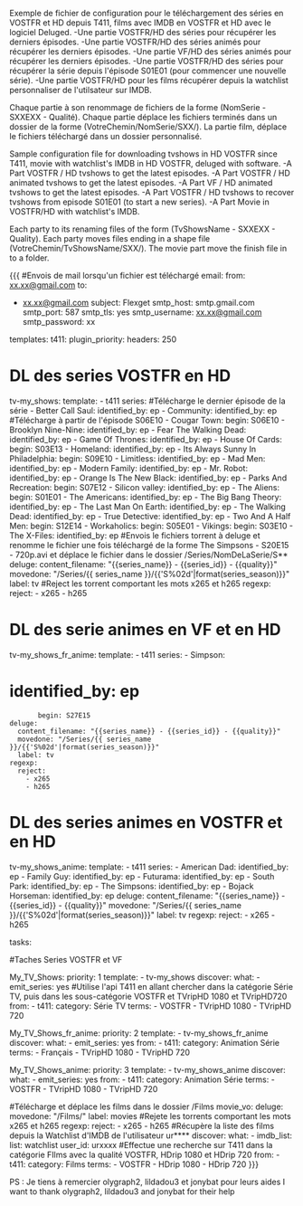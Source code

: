Exemple de fichier de configuration pour le téléchargement des séries en VOSTFR et HD depuis T411, films avec IMDB en VOSTFR et HD avec le logiciel Deluged.
-Une partie VOSTFR/HD des séries pour récupérer les derniers épisodes.
-Une partie VOSTFR/HD des séries animés pour récupérer les derniers épisodes.
-Une partie VF/HD des séries animés pour récupérer les derniers épisodes.
-Une partie VOSTFR/HD des séries pour récupérer la série depuis l'épisode S01E01 (pour commencer une nouvelle série).
-Une partie VOSTFR/HD pour les films récupérer depuis la watchlist personnaliser de l'utilsateur sur IMDB.

Chaque partie à son renommage de fichiers de la forme (NomSerie - SXXEXX - Qualité).
Chaque partie déplace les fichiers terminés dans un dossier de la forme (VotreChemin/NomSerie/SXX/).
La partie film, déplace le fichiers téléchargé dans un dossier personnalisé.


Sample configuration file for downloading tvshows in HD VOSTFR since T411, movie with watchlist's IMDB in HD VOSTFR, deluged with software.
-A Part VOSTFR / HD tvshows to get the latest episodes.
-A Part VOSTFR / HD animated tvshows to get the latest episodes.
-A Part VF / HD animated tvshows to get the latest episodes.
-A Part VOSTFR / HD tvshows to recover tvshows from episode S01E01 (to start a new series).
-A Part Movie in VOSTFR/HD with watchlist's IMDB.

Each party to its renaming files of the form (TvShowsName - SXXEXX - Quality).
Each party moves files ending in a shape file (VotreChemin/TvShowsName/SXX/).
The movie part move the finish file in to a folder.

{{{
#Envois de mail lorsqu'un fichier est téléchargé
﻿email:
  from: xx.xx@gmail.com
  to:
   - xx.xx@gmail.com
  subject: Flexget
  smtp_host: smtp.gmail.com
  smtp_port: 587
  smtp_tls: yes
  smtp_username: xx.xx@gmail.com
  smtp_password: xx

templates:
  t411:
    plugin_priority:
      headers: 250

# DL des series VOSTFR en HD
  
  tv-my_shows:
    template:
      - t411
    series:
#Télécharge le dernier épisode de la série
      - Better Call Saul:
          identified_by: ep
      - Community:
          identified_by: ep
#Télécharge à partir de l'épisode S06E10
      - Cougar Town:
          begin: S06E10
      - Brooklyn Nine-Nine:
          identified_by: ep
      - Fear The Walking Dead:
          identified_by: ep
      - Game Of Thrones:
          identified_by: ep
      - House Of Cards:
          begin: S03E13
      - Homeland:
          identified_by: ep
      - Its Always Sunny In Philadelphia:
          begin: S09E10
      - Limitless:
          identified_by: ep
      - Mad Men:
          identified_by: ep
      - Modern Family:
          identified_by: ep
      - Mr. Robot:
          identified_by: ep
      - Orange Is The New Black:
          identified_by: ep
      - Parks And Recreation:
          begin: S07E12
      - Silicon valley:
          identified_by: ep
      - The Aliens:
          begin: S01E01
      - The Americans:
          identified_by: ep
      - The Big Bang Theory:
          identified_by: ep
      - The Last Man On Earth:
          identified_by: ep
      - The Walking Dead:
          identified_by: ep
      - True Detective:
          identified_by: ep
      - Two And A Half Men:
            begin: S12E14
      - Workaholics:
          begin: S05E01
      - Vikings:
          begin: S03E10
      - The X-Files:
          identified_by: ep
#Envois le fichiers torrent à deluge et renomme le fichier une fois téléchargé de la forme The Simpsons - S20E15 - 720p.avi et déplace le fichier dans le dossier /Series/NomDeLaSerie/S**
    deluge:
      content_filename: "{{series_name}} - {{series_id}} - {{quality}}"
      movedone: "/Series/{{ series_name }}/{{'S%02d'|format(series_season)}}"
      label: tv
#Reject les torrent comportant les mots x265 et h265
    regexp:
      reject:
        - x265
        - h265

# DL des serie animes en VF et en HD

  tv-my_shows_fr_anime:
    template:
      - t411
    series:
      - Simpson:
#          identified_by: ep
           begin: S27E15
    deluge:
      content_filename: "{{series_name}} - {{series_id}} - {{quality}}"
      movedone: "/Series/{{ series_name }}/{{'S%02d'|format(series_season)}}"
      label: tv
    regexp:
      reject:
        - x265
        - h265


# DL des series animes en VOSTFR et en HD

  tv-my_shows_anime:
    template:
      - t411
    series:
      - American Dad:
          identified_by: ep
      - Family Guy:
          identified_by: ep
      - Futurama:
          identified_by: ep
      - South Park:
          identified_by: ep
      - The Simpsons:
          identified_by: ep
      - Bojack Horseman:
          identified_by: ep
    deluge:
      content_filename: "{{series_name}} - {{series_id}} - {{quality}}"
      movedone: "/Series/{{ series_name }}/{{'S%02d'|format(series_season)}}"
      label: tv
    regexp:
      reject:
        - x265
        - h265

tasks:

#Taches Series VOSTFR et VF

  My_TV_Shows:
    priority: 1
    template:
      - tv-my_shows
    discover:
      what:
        - emit_series: yes
#Utilise l'api T411 en allant chercher dans la catégorie Série TV, puis dans les sous-catégorie VOSTFR et TVripHD 1080 et TVripHD720
      from:
        - t411:
            category: Série TV
            terms:
              - VOSTFR
              - TVripHD 1080
              - TVripHD 720

  
  My_TV_Shows_fr_anime:
    priority: 2
    template:
      - tv-my_shows_fr_anime
    discover:
      what:
        - emit_series: yes
      from:
        - t411:
            category: Animation Série
            terms:
              - Français
              - TVripHD 1080
              - TVripHD 720

  My_TV_Shows_anime:
    priority: 3
    template:
      - tv-my_shows_anime
    discover:
      what:
        - emit_series: yes
      from:
        - t411:
            category: Animation Série
            terms:
              - VOSTFR
              - TVripHD 1080
              - TVripHD 720

#Télécharge et déplace les films dans le dossier /Films
  movie_vo:
    deluge:
      movedone: "/Films/"
      label: movies
#Rejete les torrents comportant les mots x265 et h265
    regexp:
      reject:
        - x265
        - h265
#Récupère la liste des films depuis la Watchlist d'IMDB de l'utilisateur ur****
    discover:
      what:
        - imdb_list:
            list: watchlist
            user_id: urxxxx
#Effectue une recherche sur T411 dans la catégorie FIlms avec la qualité VOSTFR, HDrip 1080 et HDrip 720
      from:
        - t411:
            category: Films
            terms:
              - VOSTFR
              - HDrip 1080
              - HDrip 720
}}}


PS : Je tiens à remercier olygraph2, lildadou3 et jonybat pour leurs aides
I want to thank olygraph2, lildadou3 and jonybat for their help
